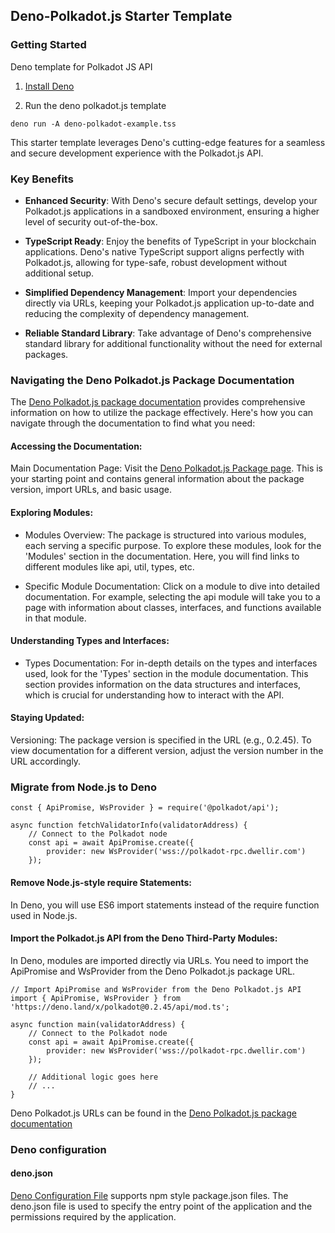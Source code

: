 ## Deno-Polkadot.js Starter Template

### Getting Started

Deno template for Polkadot JS API

1. [Install Deno](https://docs.deno.com/runtime/manual/getting_started/installation)

2. Run the deno polkadot.js template

```
deno run -A deno-polkadot-example.tss
```

This starter template leverages Deno's cutting-edge features for a seamless and secure development experience with the Polkadot.js API.

### Key Benefits

- **Enhanced Security**: With Deno's secure default settings, develop your Polkadot.js applications in a sandboxed environment, ensuring a higher level of security out-of-the-box.

- **TypeScript Ready**: Enjoy the benefits of TypeScript in your blockchain applications. Deno's native TypeScript support aligns perfectly with Polkadot.js, allowing for type-safe, robust development without additional setup.

- **Simplified Dependency Management**: Import your dependencies directly via URLs, keeping your Polkadot.js application up-to-date and reducing the complexity of dependency management.

- **Reliable Standard Library**: Take advantage of Deno's comprehensive standard library for additional functionality without the need for external packages.

### Navigating the Deno Polkadot.js Package Documentation

The [Deno Polkadot.js package documentation](https://deno.land/x/polkadot@0.2.45/mod.ts) provides comprehensive information on how to utilize the package effectively. Here's how you can navigate through the documentation to find what you need:

#### Accessing the Documentation:

Main Documentation Page: Visit the [Deno Polkadot.js Package page](https://deno.land/x/polkadot@0.2.45). This is your starting point and contains general information about the package version, import URLs, and basic usage.

#### Exploring Modules:

- Modules Overview: The package is structured into various modules, each serving a specific purpose. To explore these modules, look for the 'Modules' section in the documentation. Here, you will find links to different modules like api, util, types, etc.

- Specific Module Documentation: Click on a module to dive into detailed documentation. For example, selecting the api module will take you to a page with information about classes, interfaces, and functions available in that module.

#### Understanding Types and Interfaces:

- Types Documentation: For in-depth details on the types and interfaces used, look for the 'Types' section in the module documentation. This section provides information on the data structures and interfaces, which is crucial for understanding how to interact with the API.

#### Staying Updated:

Versioning: The package version is specified in the URL (e.g., 0.2.45). To view documentation for a different version, adjust the version number in the URL accordingly.

### Migrate from Node.js to Deno

```
const { ApiPromise, WsProvider } = require('@polkadot/api');

async function fetchValidatorInfo(validatorAddress) {
    // Connect to the Polkadot node
    const api = await ApiPromise.create({
        provider: new WsProvider('wss://polkadot-rpc.dwellir.com')
    });
```

#### Remove Node.js-style require Statements:

In Deno, you will use ES6 import statements instead of the require function used in Node.js.

#### Import the Polkadot.js API from the Deno Third-Party Modules:

In Deno, modules are imported directly via URLs. You need to import the ApiPromise and WsProvider from the Deno Polkadot.js package URL.

```
// Import ApiPromise and WsProvider from the Deno Polkadot.js API
import { ApiPromise, WsProvider } from 'https://deno.land/x/polkadot@0.2.45/api/mod.ts';

async function main(validatorAddress) {
    // Connect to the Polkadot node
    const api = await ApiPromise.create({
        provider: new WsProvider('wss://polkadot-rpc.dwellir.com')
    });

    // Additional logic goes here
    // ...
}
```

Deno Polkadot.js URLs can be found in the [Deno Polkadot.js package documentation](https://deno.land/x/polkadot@0.2.45/mod.ts)



### Deno configuration

#### deno.json
[Deno Configuration File](https://docs.deno.com/runtime/manual/getting_started/configuration_file) supports npm style package.json files. The deno.json file is used to specify the entry point of the application and the permissions required by the application.

